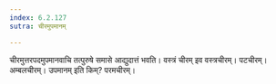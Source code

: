 ```yaml
---
index: 6.2.127
sutra: चीरमुपमानम्

---
```

चीरमुत्तरपदमुपमानवाचि तत्पुरुषे समासे आद्युदात्तं भवति। वस्त्रं चीरम् इव वस्त्रचीरम्। पटचीरम्। अम्बलचीरम्। उपमानम् इति किम्? परमचीरम्।